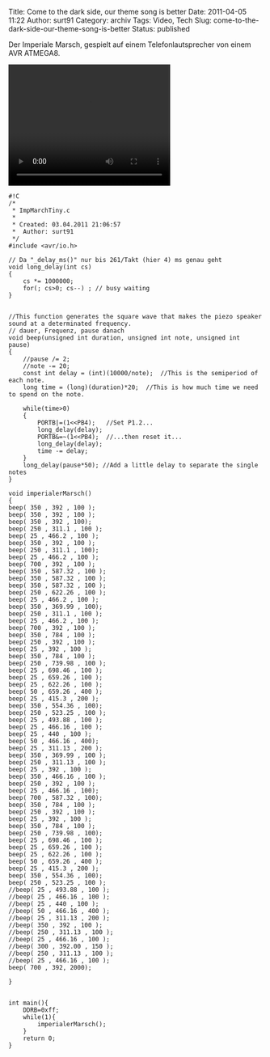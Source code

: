 Title: Come to the dark side, our theme song is﻿ better
Date: 2011-04-05 11:22
Author: surt91
Category: archiv
Tags: Video, Tech
Slug: come-to-the-dark-side-our-theme-song-is-better
Status: published

Der Imperiale Marsch, gespielt auf einem Telefonlautsprecher von einem
AVR ATMEGA8.

<video controls="controls" height="240" type="video/webm" width="320">
<source src="vid/IM2.webm"></source>
<source src="vid/IM2.ogv"></source>
</video>

    #!C
    /*
     * ImpMarchTiny.c
     *
     * Created: 03.04.2011 21:06:57
     *  Author: surt91
     */ 
    #include <avr/io.h>  

    // Da "_delay_ms()" nur bis 261/Takt (hier 4) ms genau geht
    void long_delay(int cs) 
    {
        cs *= 1000000;
        for(; cs>0; cs--) ; // busy waiting
    }


    //This function generates the square wave that makes the piezo speaker sound at a determinated frequency.
    // dauer, Frequenz, pause danach
    void beep(unsigned int duration, unsigned int note, unsigned int pause)
    {
        //pause /= 2;
        //note -= 20;
        const int delay = (int)(10000/note);  //This is the semiperiod of each note.
        long time = (long)(duration)*20;  //This is how much time we need to spend on the note.

        while(time>0)
        {
            PORTB|=(1<<PB4);   //Set P1.2...
            long_delay(delay);
            PORTB&=~(1<<PB4);  //...then reset it...
            long_delay(delay);
            time -= delay;
        }
        long_delay(pause*50); //Add a little delay to separate the single notes
    }

    void imperialerMarsch()
    {
    beep( 350 , 392 , 100 );
    beep( 350 , 392 , 100 );
    beep( 350 , 392 , 100);
    beep( 250 , 311.1 , 100 );
    beep( 25 , 466.2 , 100 );
    beep( 350 , 392 , 100 );
    beep( 250 , 311.1 , 100);
    beep( 25 , 466.2 , 100 );
    beep( 700 , 392 , 100 );
    beep( 350 , 587.32 , 100 );
    beep( 350 , 587.32 , 100 );
    beep( 350 , 587.32 , 100 );
    beep( 250 , 622.26 , 100 );
    beep( 25 , 466.2 , 100 );
    beep( 350 , 369.99 , 100);
    beep( 250 , 311.1 , 100 );
    beep( 25 , 466.2 , 100 );
    beep( 700 , 392 , 100 );
    beep( 350 , 784 , 100 );
    beep( 250 , 392 , 100 );
    beep( 25 , 392 , 100 );
    beep( 350 , 784 , 100 );
    beep( 250 , 739.98 , 100 );
    beep( 25 , 698.46 , 100 );
    beep( 25 , 659.26 , 100 );
    beep( 25 , 622.26 , 100 );
    beep( 50 , 659.26 , 400 );
    beep( 25 , 415.3 , 200 );
    beep( 350 , 554.36 , 100);
    beep( 250 , 523.25 , 100 );
    beep( 25 , 493.88 , 100 );
    beep( 25 , 466.16 , 100 );
    beep( 25 , 440 , 100 );
    beep( 50 , 466.16 , 400);
    beep( 25 , 311.13 , 200 );
    beep( 350 , 369.99 , 100 );
    beep( 250 , 311.13 , 100 );
    beep( 25 , 392 , 100 );
    beep( 350 , 466.16 , 100 );
    beep( 250 , 392 , 100 );
    beep( 25 , 466.16 , 100);
    beep( 700 , 587.32 , 100);
    beep( 350 , 784 , 100 );
    beep( 250 , 392 , 100 );
    beep( 25 , 392 , 100 );
    beep( 350 , 784 , 100 );
    beep( 250 , 739.98 , 100);
    beep( 25 , 698.46 , 100 );
    beep( 25 , 659.26 , 100 );
    beep( 25 , 622.26 , 100 );
    beep( 50 , 659.26 , 400 );
    beep( 25 , 415.3 , 200 );
    beep( 350 , 554.36 , 100);
    beep( 250 , 523.25 , 100 );
    //beep( 25 , 493.88 , 100 );
    //beep( 25 , 466.16 , 100 );
    //beep( 25 , 440 , 100 );
    //beep( 50 , 466.16 , 400 );
    //beep( 25 , 311.13 , 200 );
    //beep( 350 , 392 , 100 );
    //beep( 250 , 311.13 , 100 );
    //beep( 25 , 466.16 , 100 );
    //beep( 300 , 392.00 , 150 );
    //beep( 250 , 311.13 , 100 );
    //beep( 25 , 466.16 , 100 );
    beep( 700 , 392, 2000);

    }


    int main(){
        DDRB=0xff;
        while(1){
            imperialerMarsch();
        }
        return 0;
    }
